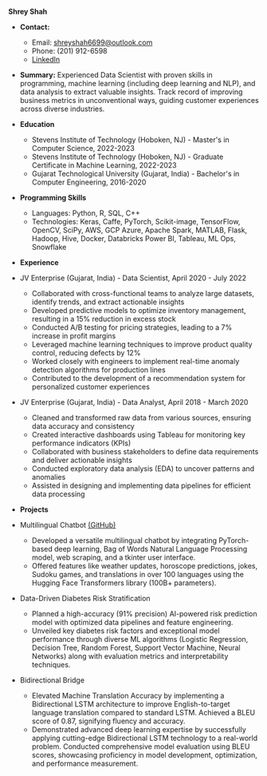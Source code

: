 **Shrey Shah**

* **Contact:**
    * Email: shreyshah6699@outlook.com 
    * Phone: (201) 912-6598
    * [LinkedIn](https://www.linkedin.com/in/shrey-shah99) 
* **Summary:**
      Experienced Data Scientist with proven skills in programming, machine learning (including deep learning and NLP), and data analysis to extract valuable
      insights. Track record of improving business metrics in unconventional ways, guiding customer experiences across diverse industries.

* **Education**

   * Stevens Institute of Technology (Hoboken, NJ) - Master's in Computer Science, 2022-2023
   * Stevens Institute of Technology (Hoboken, NJ) - Graduate Certificate in Machine Learning, 2022-2023
   * Gujarat Technological University (Gujarat, India) - Bachelor's in Computer Engineering, 2016-2020

* **Programming Skills**

   * Languages: Python, R, SQL, C++
   * Technologies: Keras, Caffe, PyTorch, Scikit-image, TensorFlow, OpenCV, SciPy, AWS, GCP Azure, Apache Spark, MATLAB, Flask, Hadoop, Hive, Docker, Databricks Power BI, Tableau, ML Ops, Snowflake

* **Experience**

* JV Enterprise (Gujarat, India) - Data Scientist, April 2020 - July 2022

    * Collaborated with cross-functional teams to analyze large datasets, identify trends, and extract actionable insights
    * Developed predictive models to optimize inventory management, resulting in a 15% reduction in excess stock
    * Conducted A/B testing for pricing strategies, leading to a 7% increase in profit margins
    * Leveraged machine learning techniques to improve product quality control, reducing defects by 12%
    * Worked closely with engineers to implement real-time anomaly detection algorithms for production lines
    * Contributed to the development of a recommendation system for personalized customer experiences
      
* JV Enterprise (Gujarat, India) - Data Analyst, April 2018 - March 2020

    *  Cleaned and transformed raw data from various sources, ensuring data accuracy and consistency
    *  Created interactive dashboards using Tableau for monitoring key performance indicators (KPIs)
    *  Collaborated with business stakeholders to define data requirements and deliver actionable insights
    *  Conducted exploratory data analysis (EDA) to uncover patterns and anomalies
    *  Assisted in designing and implementing data pipelines for efficient data processing
      
* **Projects**

* Multilingual Chatbot [(GitHub)](https://github.com/shreyshah6699/Multilingual-Chatbot-Powered-by-NLP-and-Deep-Learning)

    * Developed a versatile multilingual chatbot by integrating PyTorch-based deep learning, Bag of Words Natural Language Processing model, web scraping, and a tkinter user interface.
    * Offered features like weather updates, horoscope predictions, jokes, Sudoku games, and translations in over 100 languages using the Hugging Face Transformers library (100B+ parameters).

* Data-Driven Diabetes Risk Stratification

    * Planned a high-accuracy (91% precision) AI-powered risk prediction model with optimized data pipelines and feature engineering.
    * Unveiled key diabetes risk factors and exceptional model performance through diverse ML algorithms (Logistic Regression, Decision Tree, Random Forest, Support Vector Machine, Neural Networks) along with evaluation metrics and interpretability techniques. 

* Bidirectional Bridge

    * Elevated Machine Translation Accuracy by implementing a Bidirectional LSTM architecture to improve English-to-target language translation compared to standard LSTM. Achieved a BLEU score of 0.87, signifying fluency and accuracy.
    * Demonstrated advanced deep learning expertise by successfully applying cutting-edge Bidirectional LSTM technology to a real-world problem. Conducted comprehensive model evaluation using BLEU scores, showcasing proficiency in model development, optimization, and performance measurement.
